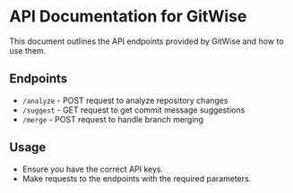 # API Documentation for GitWise

This document outlines the API endpoints provided by GitWise and how to use them.

## Endpoints

- `/analyze` - POST request to analyze repository changes
- `/suggest` - GET request to get commit message suggestions
- `/merge` - POST request to handle branch merging

## Usage

- Ensure you have the correct API keys.
- Make requests to the endpoints with the required parameters.